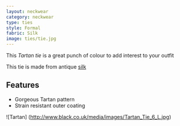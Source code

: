 ```yaml
---
layout: neckwear
category: neckwear
type: ties
style: Formal
fabric: Silk
image: ties/tie.jpg
---
```


This *Tartan tie* is a great punch of colour to add interest to your outfit

This tie is made from antique [silk](http://en.wikipedia.org/wiki/Silk)

## Features

- Gorgeous Tartan pattern
- Strain resistant outer coating 

![Tartan] (http://www.black.co.uk/media/images/Tartan_Tie_6_L.jpg)
